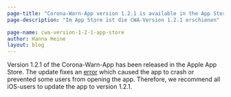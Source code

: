 ```yaml
---
page-title: "Corona-Warn-App version 1.2.1 is available in the App Store for iOS devices"
page-description: "Im App Store ist die CWA-Version 1.2.1 erschienen"

page-name: cwa-version-1-2-1-app-store
author: Hanna Heine
layout: blog
---
```


Version 1.2.1 of the Corona-Warn-App has been released in the Apple App Store. The update fixes an [error](/en/faq/#app_does_not_open) which caused the app to crash or prevented some users from opening the app. Therefore, we recommend all iOS-users to update the app to version 1.2.1.
